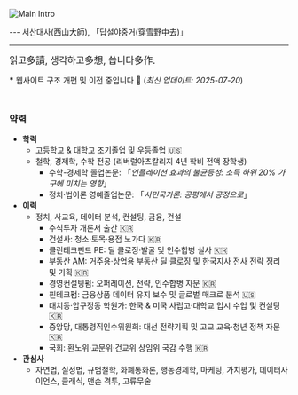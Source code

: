 ![Main Intro](/images/main.png)

--- 서산대사(西山大師), 「답설야중거(穿雪野中去)」 

***

<span style="font-size: 1.2em;">읽고多讀, 생각하고多想, 씁니다多作.</span>

**\*** 웹사이트 구조 개편 및 이전 중입니다 🚧 (*최신 업데이트: 2025-07-20*)

<br><br>
<span style="font-size: 1.2em;">**약력**</span>
- **학력**
    - 고등학교 & 대학교 조기졸업 및 우등졸업 🇺🇸
    - 철학, 경제학, 수학 전공 (리버럴아츠칼리지 4년 학비 전액 장학생)
        - 수학-경제학 졸업논문: 「*인플레이션 효과의 불균등성: 소득 하위 20% 가구에 미치는 영향*」
        - 정치·법이론 영예졸업논문: 「*시민국가론: 공평에서 공정으로*」
- **이력**
    - 정치, 사교육, 데이터 분석, 컨설팅, 금융, 건설
        - 주식투자 개론서 출간 🇰🇷
        - 건설사: 청소·토목·용접 노가다 🇰🇷
        - 클린테크펀드 PE: 딜 클로징·발굴 및 인수합병 실사 🇰🇷
        - 부동산 AM: 거주용·상업용 부동산 딜 클로징 및 한국지사 전사 전략 정리 및 기획 🇰🇷
        - 경영컨설팅펌: 오퍼레이션, 전략, 인수합병 자문 🇰🇷
        - 핀테크펌: 금융상품 데이터 유지 보수 및 글로벌 매크로 분석 🇺🇸
        - 대치동·압구정동 학원가: 한국 & 미국 사립고·대학교 입시 수업 및 컨설팅 🇰🇷
        - 중앙당, 대통령직인수위원회: 대선 전략기획 및 고교 교육·청년 정책 자문 🇰🇷
        - 국회: 환노위·교문위·건교위 상임위 국감 수행 🇰🇷
- **관심사**
    - 자연법, 실정법, 규범철학, 화폐통화론, 행동경제학, 마케팅, 가치평가, 데이터사이언스, 클래식, 맨손 격투, 고류무술
